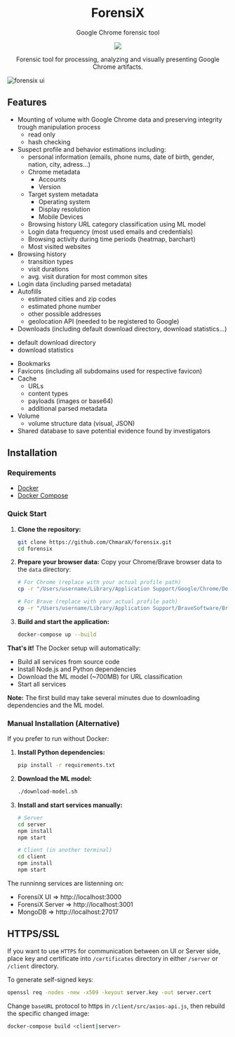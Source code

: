 <h1 align="center" color="blue">ForensiX</h1>
<p align="center" text>Google Chrome forensic tool</p>

<p align="center">
<a href="https://github.com/ChmaraX/forensix/blob/master/LICENSE"><img src="https://img.shields.io/badge/license-MIT-blue.svg"></a>
</p>

<p align="center" text>Forensic tool for processing, analyzing and visually presenting Google Chrome artifacts.</p>

![forensix ui](https://i.imgur.com/sT3y7Bv.png)

## Features 
* Mounting of volume with Google Chrome data and preserving integrity trough manipulation process
  - read only
  - hash checking
* Suspect profile and behavior estimations including:
  - personal information (emails, phone nums, date of birth, gender, nation, city, adress...) 
  - Chrome metadata
    - Accounts
    - Version
  - Target system metadata
    - Operating system
    - Display resolution
    - Mobile Devices
  - Browsing history URL category classification using ML model
  - Login data frequency (most used emails and credentials)
  - Browsing activity during time periods (heatmap, barchart)
  - Most visited websites
* Browsing history
  - transition types
  - visit durations
  - avg. visit duration for most common sites
* Login data (including parsed metadata)
* Autofills
  - estimated cities and zip codes
  - estimated phone number
  - other possible addresses 
  - geolocation API (needed to be registered to Google)
* Downloads (including default download directory, download statistics...)
 - default download directory
 - download statistics
* Bookmarks
* Favicons (including all subdomains used for respective favicon)
* Cache 
  - URLs
  - content types
  - payloads (images or base64)
  - additional parsed metadata
* Volume
  - volume structure data (visual, JSON)
* Shared database to save potential evidence found by investigators


## Installation

### Requirements

- [Docker](https://docs.docker.com/install/)
- [Docker Compose](https://docs.docker.com/compose/install/)

### Quick Start

1. **Clone the repository:**
   ```bash
   git clone https://github.com/ChmaraX/forensix.git
   cd forensix
   ```

2. **Prepare your browser data:**
   Copy your Chrome/Brave browser data to the `data` directory:
   ```bash
   # For Chrome (replace with your actual profile path)
   cp -r "/Users/username/Library/Application Support/Google/Chrome/Default/." ./data/
   
   # For Brave (replace with your actual profile path)
   cp -r "/Users/username/Library/Application Support/BraveSoftware/Brave-Browser/Profile 2/." ./data/
   ```

3. **Build and start the application:**
   ```bash
   docker-compose up --build
   ```

**That's it!** The Docker setup will automatically:
- Build all services from source code
- Install Node.js and Python dependencies
- Download the ML model (~700MB) for URL classification
- Start all services

**Note:** The first build may take several minutes due to downloading dependencies and the ML model.

### Manual Installation (Alternative)

If you prefer to run without Docker:

1. **Install Python dependencies:**
   ```bash
   pip install -r requirements.txt
   ```

2. **Download the ML model:**
   ```bash
   ./download-model.sh
   ```

3. **Install and start services manually:**
   ```bash
   # Server
   cd server
   npm install
   npm start
   
   # Client (in another terminal)
   cd client
   npm install
   npm start
   ```

The runninng services are listenning on:

- ForensiX UI => http://localhost:3000
- ForensiX Server => http://localhost:3001
- MongoDB => http://localhost:27017

## HTTPS/SSL

If you want to use `HTTPS` for communication between on UI or Server side, place key and certificate into `/certificates` directory in either `/server` or `/client` directory.

To generate self-signed keys:

```bash
openssl req -nodes -new -x509 -keyout server.key -out server.cert
```

Change `baseURL` protocol to https in `/client/src/axios-api.js`,
then rebuild the specific changed image:

```bash
docker-compose build <client|server>
```
